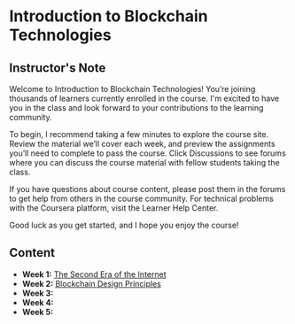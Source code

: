 # Introduction to Blockchain Technologies

## Instructor's Note
Welcome to Introduction to Blockchain Technologies! You’re joining thousands of learners currently enrolled in the course. I'm excited to have you in the class and look forward to your contributions to the learning community.

To begin, I recommend taking a few minutes to explore the course site. Review the material we’ll cover each week, and preview the assignments you’ll need to complete to pass the course. Click Discussions to see forums where you can discuss the course material with fellow students taking the class.

If you have questions about course content, please post them in the forums to get help from others in the course community. For technical problems with the Coursera platform, visit the Learner Help Center.

Good luck as you get started, and I hope you enjoy the course!

## Content
* **Week 1:** [The Second Era of the Internet](./Week1/README.md)
* **Week 2:** [Blockchain Design Principles](./Week2/README.md)
* **Week 3:** [](./Week3/README.md)
* **Week 4:** [](./Week4/README.md)
* **Week 5:** [](./Week5/README.md)
